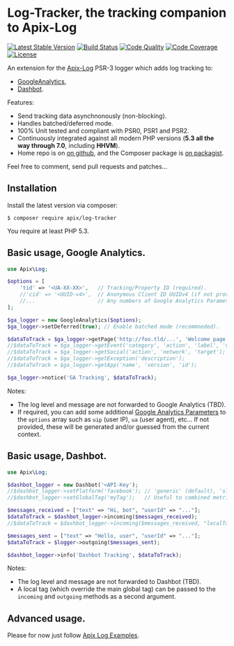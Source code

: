 # Log-Tracker, the tracking companion to Apix-Log

[![Latest Stable Version](https://poser.pugx.org/apix/log-tracker/v/stable.svg)](https://packagist.org/packages/apix/log-tracker)  [![Build Status](https://travis-ci.org/apix/log-tracker.png?branch=master)](https://travis-ci.org/apix/log-tracker)  [![Code Quality](https://scrutinizer-ci.com/g/apix/log-tracker/badges/quality-score.png?b=master)](https://scrutinizer-ci.com/g/apix/log-tracker/?branch=master)  [![Code Coverage](https://scrutinizer-ci.com/g/apix/log-tracker/badges/coverage.png?b=master)](https://scrutinizer-ci.com/g/apix/log-tracker/?branch=master)  [![License](https://poser.pugx.org/apix/log-tracker/license.svg)](https://packagist.org/packages/apix/log-tracker)

An extension for the [Apix-Log](https://github.com/frqnck/apix-log) PSR-3 logger which adds log tracking to:
 * [GoogleAnalytics](src/GoogleAnalytics.php),
 * [Dashbot](src/Dashbot.php).

Features:
 * Send tracking data asynchnonously (non-blocking).
 * Handles batched/deferred mode.
 * 100% Unit tested and compliant with PSR0, PSR1 and PSR2.
 * Continuously integrated against all modern PHP versions (**5.3 all the way through 7.0**, including **HHVM**).
 * Home repo is on [on github](https://github.com/frqnck/apix-log-tracker), and the Composer package is [on packagist](https://packagist.org/packages/frqnck/apix-log-tracker).

Feel free to comment, send pull requests and patches...

## Installation

Install the latest version via composer:

    $ composer require apix/log-tracker

You require at least PHP 5.3.

## Basic usage, Google Analytics.

```php
use Apix\Log;

$options = [
    'tid' => '<UA-XX-XX>',   // Tracking/Property ID (required). 
    //'cid' => '<UUID-v4>',  // Anonymous Client ID UUIDv4 (if not provided, auto-generated one).
    //...                    // Any numbers of Google Analytics Parameters (see notes). 
];

$ga_logger = new GoogleAnalytics($options);
$ga_logger->setDeferred(true); // Enable batched mode (recommneded).

$dataToTrack = $ga_logger->getPage('http://foo.tld/...', 'Welcome page');
//$dataToTrack = $ga_logger->getEvent('category', 'action', 'label', 'value');
//$dataToTrack = $ga_logger->getSocial('action', 'network', 'target');
//$dataToTrack = $ga_logger->getException('description');
//$dataToTrack = $ga_logger->getApp('name', 'version', 'id');

$ga_logger->notice('GA Tracking', $dataToTrack);
```

Notes:
 * The log level and message are not forwarded to Google Analytics (TBD).
 * If required, you can add some additional [Google Analytics Parameters](https://developers.google.com/analytics/devguides/collection/protocol/v1/parameters) to the `options` array such as `uip` (user IP), `ua` (user agent), etc... If not provided, these will be generated and/or guessed from the current context.

## Basic usage, Dashbot.

```php
use Apix\Log;

$dashbot_logger = new Dashbot('<API-Key');
//$dashbot_logger->setPlatform('facebook'); // 'generic' (default), 'slack', 'kik'.
//$dashbot_logger->setGlobalTag('myTag');   // Useful to combined metrics.

$messages_received = ["text" => "Hi, bot", "userId" => "..."];
$dataToTrack = $dashbot_logger->incoming($messages_received);
//$dataToTrack = $dashbot_logger->incoming($messages_received, "localTag"); // Override the global tag

$messages_sent = ["text" => "Hello, user", "userId" => "..."];
$dataToTrack = $logger->outgoing($messages_sent);

$dashbot_logger->info('Dashbot Tracking', $dataToTrack);
```

Notes:
 * The log level and message are not forwarded to Dashbot (TBD).
 * A local tag (which override the main global tag) can be passed to the `incoming` and `outgoing` methods as a second argument.

## Advanced usage.

Please for now just follow [Apix Log Examples](https://github.com/frqnck/apix-log).
